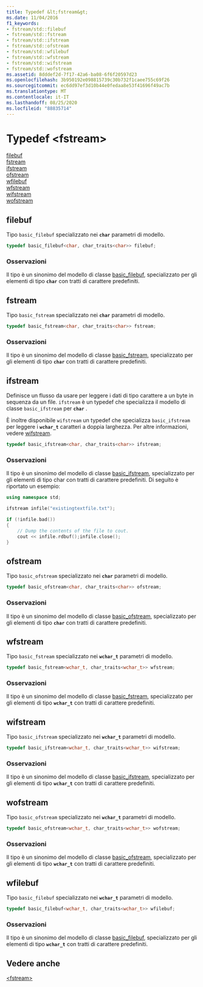 ```yaml
---
title: Typedef &lt;fstream&gt;
ms.date: 11/04/2016
f1_keywords:
- fstream/std::filebuf
- fstream/std::fstream
- fstream/std::ifstream
- fstream/std::ofstream
- fstream/std::wfilebuf
- fstream/std::wfstream
- fstream/std::wifstream
- fstream/std::wofstream
ms.assetid: 8dddef2d-7f17-42a6-ba08-6f6f20597d23
ms.openlocfilehash: 3b950192e098815739c30b732f1caee755c69f26
ms.sourcegitcommit: ec6dd97ef3d10b44e0fedaa8e53f41696f49ac7b
ms.translationtype: MT
ms.contentlocale: it-IT
ms.lasthandoff: 08/25/2020
ms.locfileid: "88835714"
---
```

# <a name="ltfstreamgt-typedefs"></a>Typedef &lt;fstream&gt;

[filebuf](#filebuf)\
[fstream](#fstream)\
[ifstream](#ifstream)\
[ofstream](#ofstream)\
[wfilebuf](#wfilebuf)\
[wfstream](#wfstream)\
[wifstream](#wifstream)\
[wofstream](#wofstream)

## <a name="filebuf"></a><a name="filebuf"></a> filebuf

Tipo `basic_filebuf` specializzato nei **`char`** parametri di modello.

```cpp
typedef basic_filebuf<char, char_traits<char>> filebuf;
```

### <a name="remarks"></a>Osservazioni

Il tipo è un sinonimo del modello di classe [basic_filebuf](../standard-library/basic-filebuf-class.md), specializzato per gli elementi di tipo **`char`** con tratti di carattere predefiniti.

## <a name="fstream"></a><a name="fstream"></a> fstream

Tipo `basic_fstream` specializzato nei **`char`** parametri di modello.

```cpp
typedef basic_fstream<char, char_traits<char>> fstream;
```

### <a name="remarks"></a>Osservazioni

Il tipo è un sinonimo del modello di classe [basic_fstream](../standard-library/basic-fstream-class.md), specializzato per gli elementi di tipo **`char`** con tratti di carattere predefiniti.

## <a name="ifstream"></a><a name="ifstream"></a> ifstream

Definisce un flusso da usare per leggere i dati di tipo carattere a un byte in sequenza da un file. `ifstream` è un typedef che specializza il modello di classe `basic_ifstream` per **`char`** .

È inoltre disponibile `wifstream` un typedef che specializza `basic_ifstream` per leggere i **`wchar_t`** caratteri a doppia larghezza. Per altre informazioni, vedere [wifstream](../standard-library/fstream-typedefs.md#wifstream).

```cpp
typedef basic_ifstream<char, char_traits<char>> ifstream;
```

### <a name="remarks"></a>Osservazioni

Il tipo è un sinonimo del modello di classe [basic_ifstream](../standard-library/basic-ifstream-class.md), specializzato per gli elementi di tipo char con tratti di carattere predefiniti. Di seguito è riportato un esempio:

```cpp
using namespace std;

ifstream infile("existingtextfile.txt");

if (!infile.bad())
{
    // Dump the contents of the file to cout.
    cout << infile.rdbuf();infile.close();
}
```

## <a name="ofstream"></a><a name="ofstream"></a> ofstream

Tipo `basic_ofstream` specializzato nei **`char`** parametri di modello.

```cpp
typedef basic_ofstream<char, char_traits<char>> ofstream;
```

### <a name="remarks"></a>Osservazioni

Il tipo è un sinonimo del modello di classe [basic_ofstream](../standard-library/basic-ofstream-class.md), specializzato per gli elementi di tipo **`char`** con tratti di carattere predefiniti.

## <a name="wfstream"></a><a name="wfstream"></a> wfstream

Tipo `basic_fstream` specializzato nei **`wchar_t`** parametri di modello.

```cpp
typedef basic_fstream<wchar_t, char_traits<wchar_t>> wfstream;
```

### <a name="remarks"></a>Osservazioni

Il tipo è un sinonimo del modello di classe [basic_fstream](../standard-library/basic-fstream-class.md), specializzato per gli elementi di tipo **`wchar_t`** con tratti di carattere predefiniti.

## <a name="wifstream"></a><a name="wifstream"></a> wifstream

Tipo `basic_ifstream` specializzato nei **`wchar_t`** parametri di modello.

```cpp
typedef basic_ifstream<wchar_t, char_traits<wchar_t>> wifstream;
```

### <a name="remarks"></a>Osservazioni

Il tipo è un sinonimo del modello di classe [basic_ifstream](../standard-library/basic-ifstream-class.md), specializzato per gli elementi di tipo **`wchar_t`** con tratti di carattere predefiniti.

## <a name="wofstream"></a><a name="wofstream"></a> wofstream

Tipo `basic_ofstream` specializzato nei **`wchar_t`** parametri di modello.

```cpp
typedef basic_ofstream<wchar_t, char_traits<wchar_t>> wofstream;
```

### <a name="remarks"></a>Osservazioni

Il tipo è un sinonimo del modello di classe [basic_ofstream](../standard-library/basic-ofstream-class.md), specializzato per gli elementi di tipo **`wchar_t`** con tratti di carattere predefiniti.

## <a name="wfilebuf"></a><a name="wfilebuf"></a> wfilebuf

Tipo `basic_filebuf` specializzato nei **`wchar_t`** parametri di modello.

```cpp
typedef basic_filebuf<wchar_t, char_traits<wchar_t>> wfilebuf;
```

### <a name="remarks"></a>Osservazioni

Il tipo è un sinonimo del modello di classe [basic_filebuf](../standard-library/basic-filebuf-class.md), specializzato per gli elementi di tipo **`wchar_t`** con tratti di carattere predefiniti.

## <a name="see-also"></a>Vedere anche

[\<fstream>](../standard-library/fstream.md)
